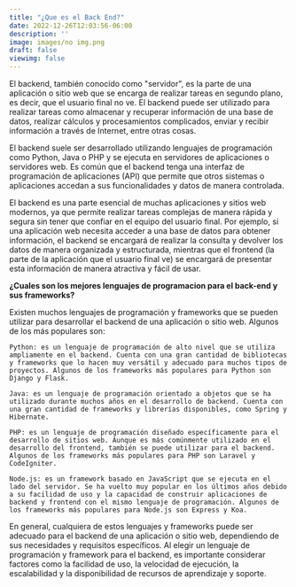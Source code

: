 ```yaml
---
title: "¿Que es el Back End?"
date: 2022-12-26T12:03:56-06:00
description: ''
image: images/no img.png
draft: false
viewimg: false
---
```


El backend, también conocido como "servidor", es la parte de una aplicación o sitio web que se encarga de realizar tareas en segundo plano, es decir, que el usuario final no ve. El backend puede ser utilizado para realizar tareas como almacenar y recuperar información de una base de datos, realizar cálculos y procesamientos complicados, enviar y recibir información a través de Internet, entre otras cosas.

El backend suele ser desarrollado utilizando lenguajes de programación como Python, Java o PHP y se ejecuta en servidores de aplicaciones o servidores web. Es común que el backend tenga una interfaz de programación de aplicaciones (API) que permite que otros sistemas o aplicaciones accedan a sus funcionalidades y datos de manera controlada.

El backend es una parte esencial de muchas aplicaciones y sitios web modernos, ya que permite realizar tareas complejas de manera rápida y segura sin tener que confiar en el equipo del usuario final. Por ejemplo, si una aplicación web necesita acceder a una base de datos para obtener información, el backend se encargará de realizar la consulta y devolver los datos de manera organizada y estructurada, mientras que el frontend (la parte de la aplicación que el usuario final ve) se encargará de presentar esta información de manera atractiva y fácil de usar.

**¿Cuales son los mejores lenguajes de programacion para el back-end y sus frameworks?**

Existen muchos lenguajes de programación y frameworks que se pueden utilizar para desarrollar el backend de una aplicación o sitio web. Algunos de los más populares son:

    Python: es un lenguaje de programación de alto nivel que se utiliza ampliamente en el backend. Cuenta con una gran cantidad de bibliotecas y frameworks que lo hacen muy versátil y adecuado para muchos tipos de proyectos. Algunos de los frameworks más populares para Python son Django y Flask.

    Java: es un lenguaje de programación orientado a objetos que se ha utilizado durante muchos años en el desarrollo de backend. Cuenta con una gran cantidad de frameworks y librerías disponibles, como Spring y Hibernate.

    PHP: es un lenguaje de programación diseñado específicamente para el desarrollo de sitios web. Aunque es más comúnmente utilizado en el desarrollo del frontend, también se puede utilizar para el backend. Algunos de los frameworks más populares para PHP son Laravel y CodeIgniter.

    Node.js: es un framework basado en JavaScript que se ejecuta en el lado del servidor. Se ha vuelto muy popular en los últimos años debido a su facilidad de uso y la capacidad de construir aplicaciones de backend y frontend con el mismo lenguaje de programación. Algunos de los frameworks más populares para Node.js son Express y Koa.

En general, cualquiera de estos lenguajes y frameworks puede ser adecuado para el backend de una aplicación o sitio web, dependiendo de sus necesidades y requisitos específicos. Al elegir un lenguaje de programación y framework para el backend, es importante considerar factores como la facilidad de uso, la velocidad de ejecución, la escalabilidad y la disponibilidad de recursos de aprendizaje y soporte.